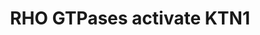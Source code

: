 ---
annotations:
- type: Pathway Ontology
  value: signaling pathway
authors:
- ReactomeTeam
- Egonw
description: GTP-bound active forms of RHO GTPases RHOA, RHOG, RAC1 and CDC42 bind
  kinectin (KTN1), a protein inserted in endoplasmic reticulum membranes that interacts
  with the cargo-binding site of kinesin and activates its microtubule-stimulated
  ATPase activity required for vesicle motility (Vignal et al. 2001, Hotta et al.
  1996). The effect of RHOG activity on cellular morphology, exhibited in the formation
  of microtubule-dependent cellular protrusions, depends both on RHOG interaction
  with KTN1, as well as on the kinesin activity (Vignal et al. 2001). RHOG and KTN1
  also cooperate in microtubule-dependent lysosomal transport (Vignal et al. 2001).
  The precise mechanism of kinectin-mediated Rho GTPase signaling cascade needs further
  elucidation, and only the first two steps, KTN1-activated RHO GTPase binding, and
  KTN1-kinesin-1 binding are annotated here.  View original pathway at [http://www.reactome.org/PathwayBrowser/#DIAGRAM=5625970
  Reactome].
last-edited: 2021-01-25
organisms:
- Homo sapiens
redirect_from:
- /index.php/Pathway:WP3337
- /instance/WP3337
schema-jsonld:
- '@context': https://schema.org/
  '@id': https://wikipathways.github.io/pathways/WP3337.html
  '@type': Dataset
  creator:
    '@type': Organization
    name: WikiPathways
  description: GTP-bound active forms of RHO GTPases RHOA, RHOG, RAC1 and CDC42 bind
    kinectin (KTN1), a protein inserted in endoplasmic reticulum membranes that interacts
    with the cargo-binding site of kinesin and activates its microtubule-stimulated
    ATPase activity required for vesicle motility (Vignal et al. 2001, Hotta et al.
    1996). The effect of RHOG activity on cellular morphology, exhibited in the formation
    of microtubule-dependent cellular protrusions, depends both on RHOG interaction
    with KTN1, as well as on the kinesin activity (Vignal et al. 2001). RHOG and KTN1
    also cooperate in microtubule-dependent lysosomal transport (Vignal et al. 2001).
    The precise mechanism of kinectin-mediated Rho GTPase signaling cascade needs
    further elucidation, and only the first two steps, KTN1-activated RHO GTPase binding,
    and KTN1-kinesin-1 binding are annotated here.  View original pathway at [http://www.reactome.org/PathwayBrowser/#DIAGRAM=5625970
    Reactome].
  keywords:
  - 'RHOA '
  - 'GTP '
  - 'KLC3 '
  - RHOA,RHOG,RAC1,CDC42:GTP
  - 'KLC2 '
  - 'KLC1 '
  - 'RHOG '
  - 'KIF5A '
  - 'KLC4 '
  - RHOA,RHOG,RAC1,CDC42:GTP:KTN1
  - Kinesin-1
  - RHOA,RHOG,RAC1,CDC42:GTP:KTN1:Kinesin-1
  - 'KTN1 '
  - 'KIF5B '
  - KTN1
  - 'RAC1 '
  - 'CDC42 '
  license: CC0
  name: RHO GTPases activate KTN1
seo: CreativeWork
title: RHO GTPases activate KTN1
wpid: WP3337
---